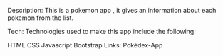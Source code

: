 Description:
This is a pokemon app , it gives an information about each pokemon from the list.

Tech:
Technologies used to make this app include the following:

HTML
CSS
Javascript
Bootstrap
Links:
Pokédex-App
